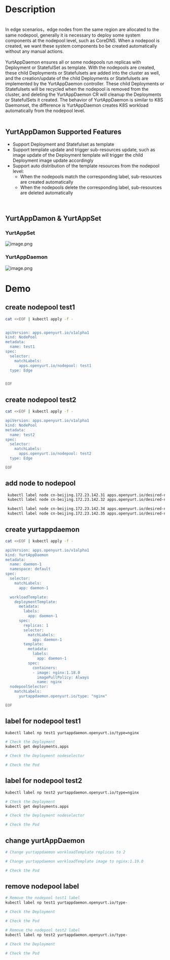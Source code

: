 

<a name="Ynuk5"></a>
# Description
<br />In edge scenarios，edge nodes from the same region are allocated to the same nodepool, generally it is necessary to deploy some system components at the nodepool level, such as CoreDNS. When a nodepool is created, we want these system components bo be created automatically without any manual actions.
<br />
<br />YurtAppDaemon ensures all or some nodepools run replicas with Deployment or StatefulSet as template. With the nodepools are created, these child Deployments or Statefulsets are added into the cluster as well, and the creation/update of the child Deployments or Statefulsets are implemented by the YurtAppDaemon controller. These child Deployments or Statefulsets will be recycled when the nodepool is removed from the cluster, and deleting the YurtAppDaemon CR will cleanup the Deployments or StatefulSets it created. The behavior of YurtAppDaemon is similar to K8S Daemonset, the difference is YurtAppDaemon creates K8S workload automatically from the nodepool level.<br />​

<a name="PGkba"></a>
## YurtAppDamon Supported Features

- Support Deployment and Statefulset as template
- Support template update and trigger sub-resources update, such as image update of the Deployment template will trigger the child Deployment image update accordingly
- Support auto distribution of the template resources from the nodepool level:
   - When the nodepools match the corresponding label, sub-resources are created automatically
   - When the nodepools delete the corresponding label, sub-resources are deleted automatically

​<br />
<a name="cvH4w"></a>
## YurtAppDamon & YurtAppSet

<a name="RFvu8"></a>
### YurtAppSet

![image.png](./images/yurtappset.png)

<a name="JML1n"></a>
### YurtAppDaemon
![image.png](./images/yurtappdaemon.png)

<a name="th18J"></a>
# Demo
<a name="e5xUz"></a>
## create nodepool  test1
```bash
cat <<EOF | kubectl apply -f -


apiVersion: apps.openyurt.io/v1alpha1
kind: NodePool
metadata:
  name: test1
spec:
  selector:
    matchLabels:
      apps.openyurt.io/nodepool: test1
  type: Edge


EOF
```
<a name="rfeAg"></a>
## create nodepool  test2
```bash
cat <<EOF | kubectl apply -f -

apiVersion: apps.openyurt.io/v1alpha1
kind: NodePool
metadata:
  name: test2
spec:
  selector:
    matchLabels:
      apps.openyurt.io/nodepool: test2
  type: Edge

EOF
```
<a name="ztrk6"></a>
## add node to nodepool
```bash
 kubectl label node cn-beijing.172.23.142.31 apps.openyurt.io/desired-nodepool=test1
 kubectl label node cn-beijing.172.23.142.32 apps.openyurt.io/desired-nodepool=test1

 kubectl label node cn-beijing.172.23.142.34 apps.openyurt.io/desired-nodepool=test2
 kubectl label node cn-beijing.172.23.142.35 apps.openyurt.io/desired-nodepool=test2

```

<a name="LKPk3"></a>
## create yurtappdaemon
```bash
cat <<EOF | kubectl apply -f -

apiVersion: apps.openyurt.io/v1alpha1
kind: YurtAppDaemon
metadata:
  name: daemon-1
  namespace: default
spec:
  selector:
    matchLabels:
      app: daemon-1

  workloadTemplate:
    deploymentTemplate:
      metadata:
        labels:
          app: daemon-1
      spec:
        replicas: 1
        selector:
          matchLabels:
            app: daemon-1
        template:
          metadata:
            labels:
              app: daemon-1
          spec:
            containers:
            - image: nginx:1.18.0
              imagePullPolicy: Always
              name: nginx
  nodepoolSelector:
    matchLabels:
      yurtappdaemon.openyurt.io/type: "nginx"

EOF
```

<a name="F67pd"></a>
## label for nodepool test1
```bash
kubectl label np test1 yurtappdaemon.openyurt.io/type=nginx

# Check the Deployment
kubectl get deployments.apps

# Check the Deployment nodeselector

# Check the Pod
```

<a name="MnFOK"></a>
## label for nodepool test2
```bash
kubectl label np test2 yurtappdaemon.openyurt.io/type=nginx

# Check the Deployment
kubectl get deployments.apps

# Check the Deployment nodeselector

# Check the Pod
```

<a name="bo5kt"></a>
## change yurtAppDaemon

```bash
# Change yurtappdaemon workloadTemplate replicas to 2

# Change yurtappdaemon workloadTemplate image to nginx:1.19.0

# Check the Pod
```


<a name="UTCfl"></a>
## remove nodepool label
```bash
# Remove the nodepool test1 label
kubectl label np test1 yurtappdaemon.openyurt.io/type-

# Check the Deployment

# Check the Pod

# Remove the nodepool test2 label
kubectl label np test2 yurtappdaemon.openyurt.io/type-

# Check the Deployment

# Check the Pod

```

